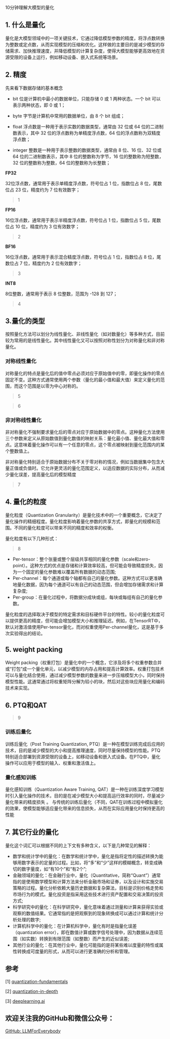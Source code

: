 10分钟理解大模型的量化

## 1. 什么是量化
量化是大模型领域中的一项关键技术，它通过降低模型参数的精度，将浮点数转换为整数或定点数，从而实现模型的压缩和优化。这样做的主要目的是减少模型的存储需求、加快推理速度，并降低模型的计算复杂度，使得大模型能够更高效地在资源受限的设备上运行，例如移动设备、嵌入式系统等场景。

## 2. 精度
先来看下数据存储的基本概念

- bit 位是计算机中最小的数据单位，只能存储 0 或 1 两种状态。一个 bit 可以表示两种状态，即 0 或 1；

- byte 字节是计算机中常用的数据单位，由 8 个 bit 组成；

- float 浮点数是一种用于表示实数的数据类型，通常由 32 位或 64 位的二进制数表示，其中 32 位的浮点数称为单精度浮点数，64 位的浮点数称为双精度浮点数；

- integer 整数是一种用于表示整数的数据类型，通常由 8 位、16 位、32 位或 64 位的二进制数表示，其中 8 位的整数称为字节，16 位的整数称为短整数，32 位的整数称为整数，64 位的整数称为长整数；

**FP32** 

32位浮点数，通常用于表示单精度浮点数，符号位占 1 位，指数位占 8 位，尾数位占 23 位，精度约为 7 位有效数字；

>1

**FP16** 

16位浮点数，通常用于表示半精度浮点数，符号位占 1 位，指数位占 5 位，尾数位占 10 位，精度约为 3 位有效数字；

>2

**BF16** 

16位浮点数，通常用于表示混合精度浮点数，符号位占 1 位，指数位占 8 位，尾数位占 7 位，精度约为 2 位有效数字；

>3

**INT8** 

8位整数，通常用于表示 8 位整数，范围为 -128 到 127；

>4

## 3.量化的类型
按照量化方法可以划分为线性量化、非线性量化（如对数量化）等多种方式，目前较为常用的是线性量化。其中线性量化又可以按照对称性划分为对称量化和非对称量化。

### 对称线性量化
对称量化的特点是量化后的值中零点必须对应于原始值中的零，即量化操作的零点固定不变。这种方式通常使用两个参数（量化的最小值和最大值）来定义量化的范围，而这个范围是以零为中心对称的。

>5

>6


### 非对称线性量化

非对称量化不强制要求量化后的零点对应于原始数据中的零点。这种量化方法使用三个参数来定义从原始数值到量化数值的映射关系：量化最小值、量化最大值和零点。这意味着量化操作可以有一个任意的零点，这个零点被映射到量化范围内的某个整数值上。

非对称量化特别适合于原始数据分布不关于零对称的情况，例如当数据集中包含大量正值或负值时。它允许更灵活的量化范围定义，以适应数据的实际分布，从而减少量化误差，提高量化后的模型精度
>7


## 4. 量化的粒度

量化粒度（Quantization Granularity）是量化技术中的一个重要概念，它决定了量化操作的精细程度。量化粒度影响着量化参数的共享方式，即量化的规模和范围。不同的量化粒度可以带来不同的精度和效率的权衡。

量化粒度有以下几种形式：

>8

- Per-tensor：整个张量或整个层级共享相同的量化参数（scale和zero-point）。这种方式的优点是存储和计算效率较高，但可能会导致精度损失，因为一个固定的量化参数难以覆盖所有数据的动态范围;
- Per-channel：每个通道或每个轴都有自己的量化参数。这种方式可以更准确地量化数据，因为每个通道可以有自己的动态范围，但会增加存储需求和计算复杂度;
- Per-group：在量化过程中，将数据分成块或组，每块或每组有自己的量化参数。

量化粒度的选择取决于模型的特定需求和目标硬件平台的特性。较小的量化粒度可以提供更高的精度，但可能会增加模型大小和推理延迟。例如，在TensorRT中，默认对激活值使用Per-tensor量化，而对权重使用Per-channel量化，这是基于多次实验得出的结论。



## 5. weight packing

Weight packing（权重打包）是量化中的一个概念，它涉及将多个权重参数合并或“打包”成一个量化单元，以减少模型的内存占用和提高计算效率。权重打包技术可以与量化结合使用，通过减少模型参数的数量来进一步压缩模型大小，同时保持模型性能。这通常通过将权重矩阵分解为较小的块，然后对这些块应用量化和编码技术来实现。



## 6. PTQ和QAT

>9

### 训练后量化
训练后量化（Post Training Quantization, PTQ）是一种在模型训练完成后应用的技术，目的是减少模型的大小和提高推理速度，同时尽量保持模型的性能。PTQ特别适合部署到资源受限的设备上，如移动设备和嵌入式设备。在PTQ中，量化操作可以应用于模型的输入、权重和激活值上。


### 量化感知训练
量化感知训练（Quantization Aware Training, QAT）是一种在训练深度学习模型时引入量化操作的技术，目的是在减少模型大小和提高运行效率的同时，尽量减少量化带来的精度损失 。
与传统的训练后量化（不同，QAT在训练过程中模拟量化的效果，使模型能够适应量化带来的信息损失，从而在实际应用量化时保持更高的性能


## 7. 其它行业的量化

量化这个词汇可以根据不同的上下文有多种含义，以下是几种常见的解释：
- 数学和统计学中的量化：在数学和统计学中，量化是指将定性的描述转换为能够用数字表示的定量的过程。比如，将“多”和“少”这样的模糊概念，转变成确切的数字量度，如“有10个”和“有2个”;
- 金融领域的量化：在金融行业中，量化（Quantitative，简称“Quant”）通常指的是使用数学模型和计算方法来分析金融市场和证券，以及设计和实施交易策略的过程。量化分析依赖大量历史数据和复杂算法，目标是识别价格走势和市场行为的模式。量化投资是指采用这些技术进行资产配置和交易决策的投资方式;
- 科学研究中的量化：在科学研究中，量化意味着通过测量和计算来获得实验或观察的数值结果。它通常指的是把观察到的现象转换成可以通过计算和统计分析处理的数字;
- 计算机科学中的量化：在计算机科学中，量化有时是指量化误差（quantization error），即在数值计算或数字信号处理中，因为数据从连续范围（如实数）转换到有限范围（如整数）而产生的近似误差;
- 其他行业的量化：在其他行业中，量化可能指的是将某些难以度量的特性或属性转换成可度量的形式，从而可以进行更准确的分析和管理。

## 参考

<div id="refer-anchor-1"></div>

[1] [quantization-fundamentals](https://learn.deeplearning.ai/courses/quantization-fundamentals/)

[2] [quantization-in-depth](https://learn.deeplearning.ai/courses/quantization-in-depth/)

[3] [deeplearning.ai](https://www.deeplearning.ai/courses/generative-ai-with-llms/)

## 欢迎关注我的GitHub和微信公众号：

[GitHub: LLMForEverybody](https://github.com/luhengshiwo/LLMForEverybody)
